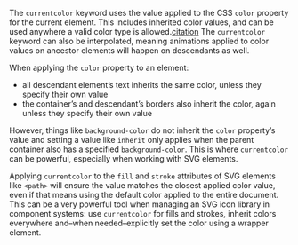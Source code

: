 The `currentcolor` keyword uses the value applied to the CSS `color` property for the current element. This includes inherited color values, and can be used anywhere a valid color type is allowed.[citation](https://developer.mozilla.org/en-US/docs/Web/CSS/color_value) The `currentcolor` keyword can also be interpolated, meaning animations applied to color values on ancestor elements will happen on descendants as well.

When applying the `color` property to an element:

- all descendant element’s text inherits the same color, unless they specify their own value
- the container’s and descendant’s borders also inherit the color, again unless they specify their own value

However, things like `background-color` do not inherit the `color` property’s value and setting a value like `inherit` only applies when the parent container also has a specified `background-color`. This is where `currentcolor` can be powerful, especially when working with SVG elements.

Applying `currentcolor` to the `fill` and `stroke` attributes of SVG elements like `<path>` will ensure the value matches the closest applied color value, even if that means using the default color applied to the entire document. This can be a very powerful tool when managing an SVG icon library in component systems: use `currentcolor` for fills and strokes, inherit colors everywhere and–when needed–explicitly set the color using a wrapper element.
